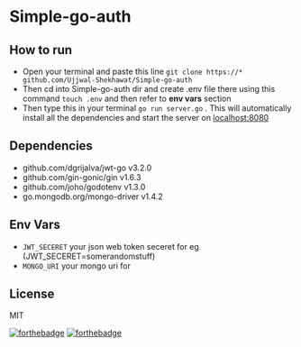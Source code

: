 # Simple-go-auth

## How to run
- Open your terminal and paste this line `git clone https://* github.com/Ujjwal-Shekhawat/Simple-go-auth`
- Then cd into Simple-go-auth dir and create .env file there using this command `touch .env` and then refer to **env vars** section
- Then type this in your terminal `go run server.go` . This will automatically install all the dependencies and start the server on [localhost:8080](localhost:8080)

## Dependencies
- github.com/dgrijalva/jwt-go v3.2.0
- github.com/gin-gonic/gin v1.6.3
- github.com/joho/godotenv v1.3.0
- go.mongodb.org/mongo-driver v1.4.2

## Env Vars
- `JWT_SECERET` your json web token seceret for eg (JWT_SECERET=somerandomstuff)
- `MONGO_URI` your mongo uri for

## License
MIT

[![forthebadge](https://forthebadge.com/images/badges/made-with-go.svg)](https://forthebadge.com) [![forthebadge](https://forthebadge.com/images/badges/built-with-love.svg)](https://forthebadge.com)
